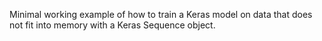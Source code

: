 Minimal working example of how to train a Keras model on data that does not fit into memory with a Keras Sequence object.
